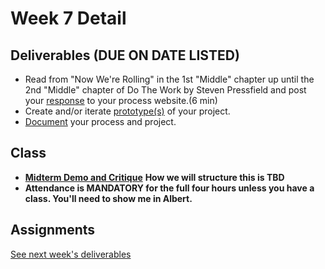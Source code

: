 # Week 7 Detail

## Deliverables \(DUE ON DATE LISTED\)

* Read from "Now We're Rolling" in the 1st "Middle" chapter up until the 2nd "Middle" chapter of Do The Work by Steven Pressfield and post your [response](../assignments/responses.md) to your process website.\(6 min\)
* Create and/or iterate [prototype\(s\)](../project_plan.md) of your project.
* [Document](../pre-work/website.md) your process and project.

## Class

* [**Midterm Demo and Critique**](../critiques-demos-presentations-and-exhibition/project_demo.md) **How we will structure this is TBD**
* **Attendance is MANDATORY for the full four hours unless you have a class. You'll need to show me in Albert.**

## Assignments

[See next week's deliverables](week8_detail.md)

